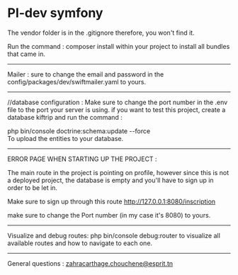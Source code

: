 # PI-dev symfony
The vendor folder is in the .gitignore therefore, you won't find it. 

Run the command : composer install within your project to install all bundles that came in.

----------------------------
Mailer : 
sure to change the email and password in the config/packages/dev/swiftmailer.yaml to yours. 

----------------------------
//database configuration : 
Make sure to change the port number in the .env file to the port your server is using.
if you want to test this project, create a database kiftrip and  run the command : 

php bin/console doctrine:schema:update --force    
To upload the entities to your database.  


---------------------------
ERROR PAGE WHEN STARTING UP THE PROJECT : 

The main route in the project is pointing on profile, however since this is not a deployed project, the database is empty and you'll have to sign up in order to be let in. 

Make sure to sign up through this route http://127.0.0.1:8080/inscription

make sure to change the Port number (in my case it's 8080) to yours. 


---------------------------
Visualize and debug routes: 
php bin/console debug:router to visualize all available routes and how to navigate to each one. 


----------------------------
General questions : zahracarthage.chouchene@esprit.tn


